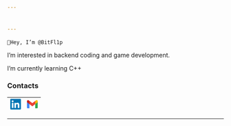 ```yaml
---


---
```





 
	👋Hey, I’m @BitFl1p
 

I’m interested in backend coding and game development. 
<p>I’m currently learning C++</p>

<h3 id="contacts">Contacts</h3>

<table>
<thead>
<tr>
<th><a href="https://www.linkedin.com/in/b1tfl1p/"><img src="https://github.com/BitFl1p/BitFl1p/blob/master/Resources/linkedin.png" width="25"></a></th>
<th><a href="mailto:jumiciobi@gmail.com"><img src="https://github.com/BitFl1p/BitFl1p/blob/master/Resources/Gmail.png" width="25"></a></th>
</tr>
</thead>
<tbody></tbody>
</table><hr>



